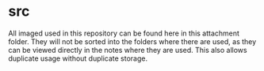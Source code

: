 # src
All imaged used in this repository can be found here in this attachment folder.
They will not be sorted into the folders where there are used, as they can be viewed directly in the notes where they are used. This also allows duplicate usage without duplicate storage.